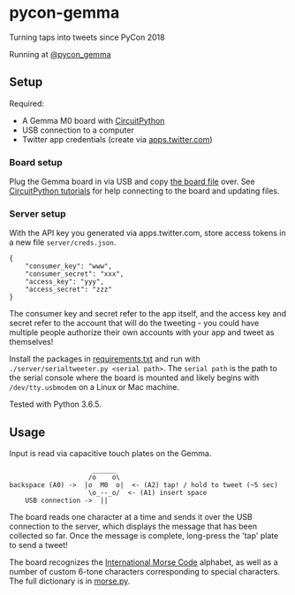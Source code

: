 # pycon-gemma

Turning taps into tweets since PyCon 2018

Running at [@pycon_gemma](https://twitter.com/pycon_gemma)

## Setup

Required:
* A Gemma M0 board with [CircuitPython](https://github.com/adafruit/circuitpython)
* USB connection to a computer
* Twitter app credentials (create via [apps.twitter.com](https://apps.twitter.com/))

### Board setup

Plug the Gemma board in via USB and copy [the board file](gemma/main.py) over. See [CircuitPython tutorials](https://learn.adafruit.com/welcome-to-circuitpython) for help connecting to the board and updating files.

### Server setup

With the API key you generated via apps.twitter.com, store access tokens in a new file `server/creds.json`.

```
{
    "consumer_key": "www",
    "consumer_secret": "xxx",
    "access_key": "yyy",
    "access_secret": "zzz"
}
```

The consumer key and secret refer to the app itself, and the access key and secret refer to the account that will do the tweeting - you could have multiple people authorize their own accounts with your app and tweet as themselves!

Install the packages in [requirements.txt](requirements.txt) and run with `./server/serialtweeter.py <serial path>`. The `serial path` is the path to the serial console where the board is mounted and likely begins with `/dev/tty.usbmodem` on a Linux or Mac machine.

Tested with Python 3.6.5.

## Usage

Input is read via capacitive touch plates on the Gemma.

```
                     ______
                    /o    o\
backspace (A0) ->  |o  M0  o|  <- (A2) tap! / hold to tweet (~5 sec)
                    \o_--_o/  <- (A1) insert space
    USB connection ->  ||
```

The board reads one character at a time and sends it over the USB connection to the server, which displays
the message that has been collected so far. Once the message is complete, long-press the 'tap' plate to send a tweet!

The board recognizes the [International Morse Code](https://en.wikipedia.org/wiki/Morse_code) alphabet, as well as a number of custom 6-tone characters corresponding to special characters. The full dictionary is in [morse.py](server/morse.py).
